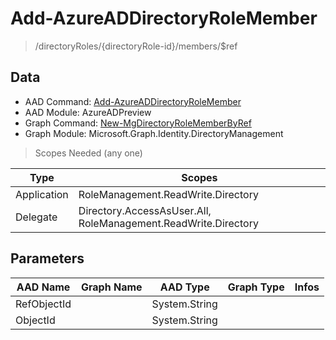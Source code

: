 # Add-AzureADDirectoryRoleMember

> /directoryRoles/{directoryRole-id}/members/$ref

## Data

+ AAD Command: [Add-AzureADDirectoryRoleMember](https://docs.microsoft.com/en-us/powershell/module/AzureADPreview/Add-AzureADDirectoryRoleMember)
+ AAD Module: AzureADPreview
+ Graph Command: [New-MgDirectoryRoleMemberByRef](https://docs.microsoft.com/en-us/powershell/module/Microsoft.Graph.Identity.DirectoryManagement/New-MgDirectoryRoleMemberByRef)
+ Graph Module: Microsoft.Graph.Identity.DirectoryManagement

> Scopes Needed (any one)

|Type|Scopes|
|---|---|
|Application|RoleManagement.ReadWrite.Directory|
|Delegate|Directory.AccessAsUser.All, RoleManagement.ReadWrite.Directory|

## Parameters

|AAD Name|Graph Name|AAD Type|Graph Type|Infos|
|---|---|---|---|---|
|RefObjectId||System.String|||
|ObjectId||System.String|||

